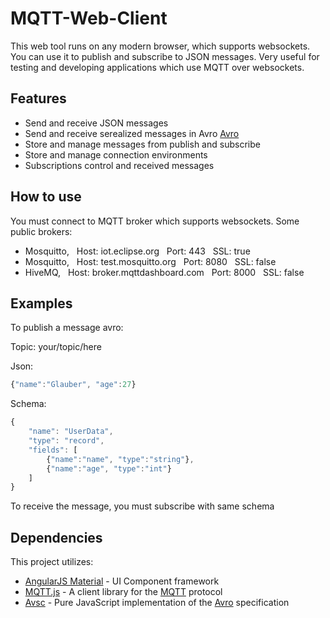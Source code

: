 # MQTT-Web-Client

This web tool runs on any modern browser, which supports websockets. You can use it to publish and subscribe to JSON messages. Very useful for testing and developing applications which use MQTT over websockets.

## Features

+ Send and receive JSON messages
+ Send and receive serealized messages in Avro [Avro](http://avro.apache.org/docs/current/)
+ Store and manage messages from publish and subscribe
+ Store and manage connection environments
+ Subscriptions control and received messages

## How to use

You must connect to MQTT broker which supports websockets. Some public brokers:
+ Mosquitto, &nbsp; Host: iot.eclipse.org &nbsp; Port: 443 &nbsp; SSL: true
+ Mosquitto, &nbsp; Host: test.mosquitto.org &nbsp; Port: 8080 &nbsp; SSL: false
+ HiveMQ, &nbsp; Host: broker.mqttdashboard.com &nbsp; Port: 8000 &nbsp; SSL: false

## Examples

To publish a message avro:

Topic: your/topic/here

Json:
```javascript
{"name":"Glauber", "age":27}
```

Schema:
```javascript
{
    "name": "UserData",
    "type": "record",
    "fields": [
        {"name":"name", "type":"string"},
        {"name":"age", "type":"int"}
    ]
}
```

To receive the message, you must subscribe with same schema

## Dependencies

This project utilizes:
+ [AngularJS Material](https://material.angularjs.org/latest/) - UI Component framework
+ [MQTT.js](https://github.com/mqttjs/MQTT.js) - A client library for the [MQTT](http://mqtt.org/) protocol
+ [Avsc](https://github.com/mtth/avsc) - Pure JavaScript implementation of the [Avro](http://avro.apache.org/docs/current/) specification